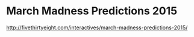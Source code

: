 March Madness Predictions 2015
==============================

http://fivethirtyeight.com/interactives/march-madness-predictions-2015/